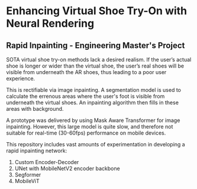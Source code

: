 # Enhancing Virtual Shoe Try-On with Neural Rendering
## Rapid Inpainting - Engineering Master's Project

SOTA virtual shoe try-on methods lack a desired realism. If the user’s actual shoe is longer or wider than the virtual shoe, the user’s real shoes will be visible from underneath the AR shoes, thus leading to a poor user experience.

This is rectifiable via image inpainting. A segmentation model is used to calculate the errenous areas where the user's foot is visible from underneath the virtual shoes. An inpainting algorithm then fills in these areas with background. 

A prototype was delivered by using Mask Aware Transformer for image inpainting. However, this large model is quite slow, and therefore not suitable for real-time (30-60fps) performance on mobile devices.

This repository includes vast amounts of experimentation in developing a rapid inpainting network:
1. Custom Encoder-Decoder
2. UNet with MobileNetV2 encoder backbone
3. Segformer
4. MobileViT